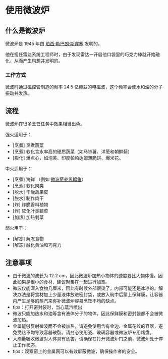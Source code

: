 # 使用微波炉

## 什么是微波炉

微波炉是 1945 年由 [珀西·勒巴朗·斯宾塞](https://en.wikipedia.org/wiki/Percy_Spencer) 发明的。

他在担任雷达系统工程师时，由于发现雷达一开启他口袋里的巧克力棒就开始融化，从而产生构想并发明的。

### 工作方式

微波时通过磁控管制造的频率 24.5 亿赫兹的电磁波，这个频率会使水和油的分子振动并发热。

## 流程

微波炉在很多烹饪任务中效果相当出色。

强火适用于：

* [烹煮] 烹煮蔬菜
* [烹煮] 软化含水率高的硬质蔬菜（如马铃薯、洋葱和朝鲜蓟）
* [膨化] 爆点心，如泡芙、印度帕帕达姆薄脆饼、爆米花。

中火适用于：

* [烹煮] 海鲜 （例如 [微波葱姜黑鳕鱼](../../dishes/aquatic/微波葱姜黑鳕鱼.md)）
* [烹煮] 软化肉类
* [脱水] 干燥蔬果皮
* [脱水] 制作肉干
* [炸] 炸脆香料植物
* [炸] 软化叶类蔬菜
* [加热] 加热剩菜

弱火用于：

* [解冻] 解冻食物
* [解冻] 融化黄油和巧克力

## 注意事项

* 由于微波的波长为 12.2 cm，因此微波炉加热小物体的速度要比大物体慢。因此如果是很小的食材，建议聚集在一起进行加热。
* 微波仅能深入食物几厘米，因此有时候外部很烫了，内部可能还是冰凉的。解决办法是将食材加上少量液体放进密封袋，或放入碗中后蒙上保鲜膜，让容器内产生足够的蒸汽来弥补微波炉容易烹饪不均的缺点。
* tips：打开密封袋时，当心蒸汽喷出
* 微波只能加热水和油等含有液体分子的物体，因此保鲜膜和密封袋都不会被微波加热。
* 金属能够反射微波而不会被加热，请避免使用含有金边、金属花纹的容器，避免受热不均导致容器破裂。请务必使用瓷、玻璃容器或微波炉专用烤盘。
* 大剂量吸收微波对人体具有危害，请确保在打开微波炉门之前，微波炉处于停止工作状态。
* tips：观察窗上的金属网可以有效屏蔽微波，确保操作者的安全。
